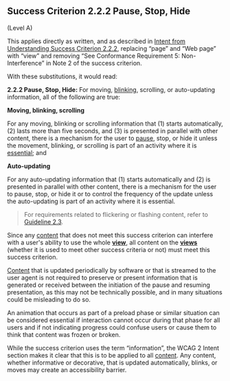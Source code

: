 ## Success Criterion 2.2.2 Pause, Stop, Hide

(Level A)

This applies directly as written, and as described in [Intent from Understanding Success Criterion 2.2.2](https://www.w3.org/WAI/WCAG22/Understanding/pause-stop-hide#intent), replacing “page” and “Web page” with “view” and removing “See Conformance Requirement 5: Non-Interference” in Note 2 of the success criterion.

With these substitutions, it would read:

**2.2.2 Pause, Stop, Hide:** For moving, [blinking](https://www.w3.org/TR/WCAG22/#dfn-blinking), scrolling, or auto-updating information, all of the following are true:

**Moving, blinking, scrolling**

For any moving, blinking or scrolling information that (1) starts automatically, (2) lasts more than five seconds, and (3) is presented in parallel with other content, there is a mechanism for the user to [pause](https://www.w3.org/TR/WCAG22/#dfn-pause), stop, or hide it unless the movement, blinking, or scrolling is part of an activity where it is [essential](https://www.w3.org/TR/WCAG22/#dfn-essential); and

**Auto-updating**

For any auto-updating information that (1) starts automatically and (2) is presented in parallel with other content, there is a mechanism for the user to pause, stop, or hide it or to control the frequency of the update unless the auto-updating is part of an activity where it is essential.

<div class="note">

> For requirements related to flickering or flashing content, refer to [Guideline 2.3](https://www.w3.org/TR/WCAG22/#seizures-and-physical-reactions).

</div>
<div class="note">

Since any [content](https://www.w3.org/TR/wcag2ict-22/#content-on-and-off-the-web) that does not meet this success criterion can interfere with a user's ability to use the whole **[view](https://www.w3.org/TR/wcag-3.0/#dfn-views)**, all content on the **[views](https://www.w3.org/TR/wcag-3.0/#dfn-views)** (whether it is used to meet other success criteria or not) must meet this success criterion.

</div>
<div class="note">

[Content](https://www.w3.org/TR/wcag2ict-22/#content-on-and-off-the-web) that is updated periodically by software or that is streamed to the user agent is not required to preserve or present information that is generated or received between the initiation of the pause and resuming presentation, as this may not be technically possible, and in many situations could be misleading to do so.

</div>
<div class="note">

An animation that occurs as part of a preload phase or similar situation can be considered essential if interaction cannot occur during that phase for all users and if not indicating progress could confuse users or cause them to think that content was frozen or broken.

</div>
<div class="note">

While the success criterion uses the term “information”, the WCAG 2 Intent section makes it clear that this is to be applied to all [content](https://www.w3.org/TR/wcag2ict-22/#content-on-and-off-the-web). Any content, whether informative or decorative, that is updated automatically, blinks, or moves may create an accessibility barrier.

</div>